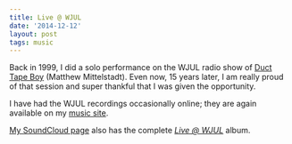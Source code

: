 ```yaml
---
title: Live @ WJUL
date: '2014-12-12'
layout: post
tags: music
---
```


Back in 1999, I did a solo performance on the WJUL radio show of
[Duct Tape Boy](http://centeroftheearth.us/info.php) (Matthew Mittelstadt).
Even now, 15 years later, I am really proud of that session and super thankful
that I was given the opportunity.

I have had the WJUL recordings occasionally online; they are again available
on my [music site](http://gweep.net/~aron/music).

[My SoundCloud page](https://soundcloud.com/aronatkins) also has the complete
[*Live @ WJUL*](https://soundcloud.com/aronatkins/sets/live-at-wjul) album.
